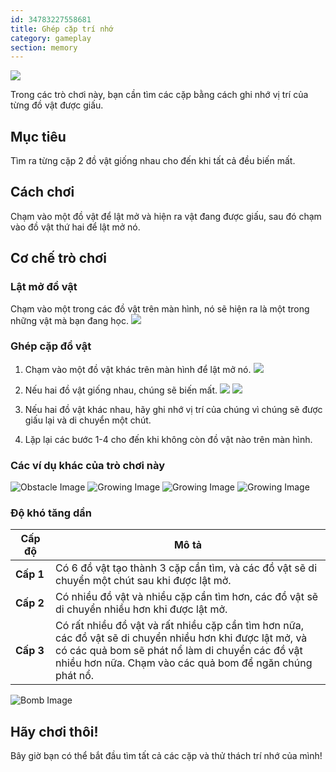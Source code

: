 ```yaml
---
id: 34783227558681
title: Ghép cặp trí nhớ
category: gameplay
section: memory
---
```

![](https://help.studycat.com/hc/article_attachments/34783202572569)

Trong các trò chơi này, bạn cần tìm các cặp bằng cách ghi nhớ vị trí của từng đồ vật được giấu.

## Mục tiêu

Tìm ra từng cặp 2 đồ vật giống nhau cho đến khi tất cả đều biến mất.

## Cách chơi

Chạm vào một đồ vật để lật mở và hiện ra vật đang được giấu, sau đó chạm vào đồ vật thứ hai để lật mở nó.

## Cơ chế trò chơi

### Lật mở đồ vật

Chạm vào một trong các đồ vật trên màn hình, nó sẽ hiện ra là một trong những vật mà bạn đang học.
![](https://help.studycat.com/hc/article_attachments/34783202572569)

### Ghép cặp đồ vật

1. Chạm vào một đồ vật khác trên màn hình để lật mở nó.
![](https://help.studycat.com/hc/article_attachments/34783227455641)

2. Nếu hai đồ vật giống nhau, chúng sẽ biến mất.
![](https://help.studycat.com/hc/article_attachments/34783202585497)
![](https://help.studycat.com/hc/article_attachments/34783202588569)

3. Nếu hai đồ vật khác nhau, hãy ghi nhớ vị trí của chúng vì chúng sẽ được giấu lại và di chuyển một chút.

4. Lặp lại các bước 1-4 cho đến khi không còn đồ vật nào trên màn hình.

### Các ví dụ khác của trò chơi này

![Obstacle Image](https://help.studycat.com/hc/article_attachments/34783227488537)
![Growing Image](https://help.studycat.com/hc/article_attachments/34783227493913)
![Growing Image](https://help.studycat.com/hc/article_attachments/34783202605977)
![Growing Image](https://help.studycat.com/hc/article_attachments/34783202616089)

### Độ khó tăng dần

| Cấp độ | Mô tả |
| --- | --- |
| **Cấp&nbsp;1** | Có 6 đồ vật tạo thành 3 cặp cần tìm, và các đồ vật sẽ di chuyển một chút sau khi được lật mở. |
| **Cấp&nbsp;2** | Có nhiều đồ vật và nhiều cặp cần tìm hơn, các đồ vật sẽ di chuyển nhiều hơn khi được lật mở. |
| **Cấp&nbsp;3** | Có rất nhiều đồ vật và rất nhiều cặp cần tìm hơn nữa, các đồ vật sẽ di chuyển nhiều hơn khi được lật mở, và có các quả bom sẽ phát nổ làm di chuyển các đồ vật nhiều hơn nữa. Chạm vào các quả bom để ngăn chúng phát nổ. |

![Bomb Image](https://help.studycat.com/hc/article_attachments/34783202645785)

## Hãy chơi thôi!

Bây giờ bạn có thể bắt đầu tìm tất cả các cặp và thử thách trí nhớ của mình!

